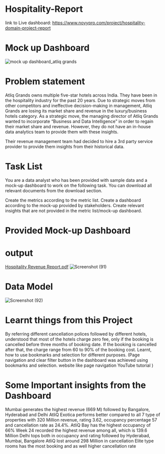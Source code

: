 # Hospitality-Report

link to Live dashboard: https://www.novypro.com/project/hospitality-domain-project-report

# Mock up Dashboard

![mock up dashboard_atliq grands](https://github.com/praveenmvishwa/Hospitality-Report/assets/97948603/8c55436d-806f-4517-ad19-1980d03b18de)


# Problem statement

Atliq Grands owns multiple five-star hotels across India. They have been in the hospitality industry for the past 20 years. Due to strategic moves from other competitors and ineffective decision-making in management, Atliq Grands are losing its market share and revenue in the luxury/business hotels category. As a strategic move, the managing director of Atliq Grands wanted to incorporate “Business and Data Intelligence” in order to regain their market share and revenue. However, they do not have an in-house data analytics team to provide them with these insights.

Their revenue management team had decided to hire a 3rd party service provider to provide them insights from their historical data.

# Task List
You are a data analyst who has been provided with sample data and a mock-up dashboard to work on the following task. You can download all relevant documents from the download section.

Create the metrics according to the metric list.
Create a dashboard according to the mock-up provided by stakeholders.
Create relevant insights that are not provided in the metric list/mock-up dashboard.

# Provided Mock-up Dashboard
# output
[Hospitality Revenue Report.pdf](https://github.com/praveenmvishwa/Hospitality-Report/files/11660888/Hospitality.Revenue.Report.pdf)
![Screenshot (91)](https://github.com/praveenmvishwa/Hospitality-Report/assets/97948603/6bece175-8633-40dd-8853-477aab921855)

# Data Model
![Screenshot (92)](https://github.com/praveenmvishwa/Hospitality-Report/assets/97948603/e689292e-c8dc-4438-b54d-65dabdd5fc72)

# Learnt things from this Project
By referring different cancellation polices followed by different hotels, understood that most of the hotels charge zero fee, only if the booking is cancelled before three months of booking date. If the booking is cancelled after that, the charge range from 60 to 90% of the booking cost.
Learnt, how to use bookmarks and selection for different purposes. (Page navigation and clear filter button in the dashboard was achieved using bookmarks and selection. website like page navigation YouTube tutorial )

# Some Important insights from the Dashboard

Mumbai generates the highest revenue (669 M) followed by Bangalore, Hyderabad and Delhi
AtliQ Exotica performs better compared to all 7 type of properties with 320 Million revenue, rating 3.62, occupancy percentage 57 and cancellation rate as 24.4%.
AtliQ Bay has the highest occupancy of 66%
Week 24 recorded the highest revenue among all, which is 139.6 Million
Delhi tops both in occupancy and rating followed by Hyderabad, Mumbai, Bangalore
AtliQ lost around 298 Million in cancellation
Elite type rooms has the most booking and as well higher cancellation rate



